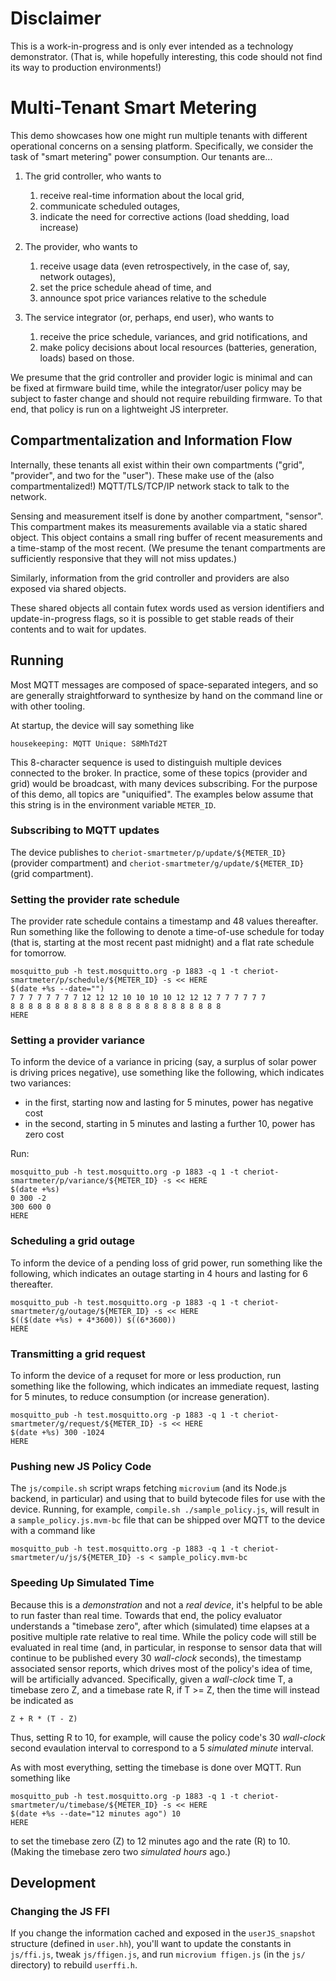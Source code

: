 # Disclaimer

This is a work-in-progress and is only ever intended as a technology demonstrator.
(That is, while hopefully interesting, this code should not find its way to production environments!)

# Multi-Tenant Smart Metering

This demo showcases how one might run multiple tenants with different operational concerns on a sensing platform.
Specifically, we consider the task of "smart metering" power consumption.
Our tenants are...

1. The grid controller, who wants to

   1. receive real-time information about the local grid,
   2. communicate scheduled outages,
   3. indicate the need for corrective actions (load shedding, load increase)

2. The provider, who wants to

   1. receive usage data (even retrospectively, in the case of, say, network outages),
   2. set the price schedule ahead of time, and
   3. announce spot price variances relative to the schedule

3. The service integrator (or, perhaps, end user), who wants to

   1. receive the price schedule, variances, and grid notifications, and
   2. make policy decisions about local resources (batteries, generation, loads) based on those.

We presume that the grid controller and provider logic is minimal and can be fixed at firmware build time,
while the integrator/user policy may be subject to faster change and should not require rebuilding firmware.
To that end, that policy is run on a lightweight JS interpreter.

## Compartmentalization and Information Flow

Internally, these tenants all exist within their own compartments ("grid", "provider", and two for the "user").
These make use of the (also compartmentalized!) MQTT/TLS/TCP/IP network stack to talk to the network.

Sensing and measurement itself is done by another compartment, "sensor".
This compartment makes its measurements available via a static shared object.
This object contains a small ring buffer of recent measurements and a time-stamp of the most recent.
(We presume the tenant compartments are sufficiently responsive that they will not miss updates.)

Similarly, information from the grid controller and providers are also exposed via shared objects.

These shared objects all contain futex words used as version identifiers and update-in-progress flags,
so it is possible to get stable reads of their contents and to wait for updates.

## Running

Most MQTT messages are composed of space-separated integers,
and so are generally straightforward to synthesize by hand on the command line or with other tooling.

At startup, the device will say something like

    housekeeping: MQTT Unique: S8MhTd2T

This 8-character sequence is used to distinguish multiple devices connected to the broker.
In practice, some of these topics (provider and grid) would be broadcast, with many devices subscribing.
For the purpose of this demo, all topics are "uniquified".
The examples below assume that this string is in the environment variable `METER_ID`.

### Subscribing to MQTT updates

The device publishes to `cheriot-smartmeter/p/update/${METER_ID}` (provider compartment)
and `cheriot-smartmeter/g/update/${METER_ID}` (grid compartment).

### Setting the provider rate schedule

The provider rate schedule contains a timestamp and 48 values thereafter.
Run something like the following to denote a time-of-use schedule for today
(that is, starting at the most recent past midnight)
and a flat rate schedule for tomorrow.

    mosquitto_pub -h test.mosquitto.org -p 1883 -q 1 -t cheriot-smartmeter/p/schedule/${METER_ID} -s << HERE
    $(date +%s --date="")
    7 7 7 7 7 7 7 7 12 12 12 10 10 10 10 12 12 12 7 7 7 7 7 7
    8 8 8 8 8 8 8 8 8 8 8 8 8 8 8 8 8 8 8 8 8 8 8 8
    HERE

### Setting a provider variance

To inform the device of a variance in pricing (say, a surplus of solar power is driving prices negative),
use something like the following, which indicates two variances:
- in the first, starting now and lasting for 5 minutes, power has negative cost
- in the second, starting in 5 minutes and lasting a further 10, power has zero cost

Run:

    mosquitto_pub -h test.mosquitto.org -p 1883 -q 1 -t cheriot-smartmeter/p/variance/${METER_ID} -s << HERE
    $(date +%s)
    0 300 -2
    300 600 0
    HERE

### Scheduling a grid outage

To inform the device of a pending loss of grid power, run something like the following,
which indicates an outage starting in 4 hours and lasting for 6 thereafter.

    mosquitto_pub -h test.mosquitto.org -p 1883 -q 1 -t cheriot-smartmeter/g/outage/${METER_ID} -s << HERE
    $(($(date +%s) + 4*3600)) $((6*3600))
    HERE

### Transmitting a grid request

To inform the device of a requset for more or less production, run something like the following,
which indicates an immediate request, lasting for 5 minutes, to reduce consumption (or increase generation).

    mosquitto_pub -h test.mosquitto.org -p 1883 -q 1 -t cheriot-smartmeter/g/request/${METER_ID} -s << HERE
    $(date +%s) 300 -1024
    HERE

### Pushing new JS Policy Code

The `js/compile.sh` script wraps fetching `microvium` (and its Node.js backend, in particular)
and using that to build bytecode files for use with the device.
Running, for example, `compile.sh ./sample_policy.js`, will result in a `sample_policy.js.mvm-bc` file that can be shipped over MQTT to the device with a command like

    mosquitto_pub -h test.mosquitto.org -p 1883 -q 1 -t cheriot-smartmeter/u/js/${METER_ID} -s < sample_policy.mvm-bc

### Speeding Up Simulated Time

Because this is a _demonstration_ and not a _real device_, it's helpful to be able to run faster than real time.
Towards that end, the policy evaluator understands a "timebase zero",
after which (simulated) time elapses at a positive multiple rate relative to real time.
While the policy code will still be evaluated in real time
(and, in particular, in response to sensor data that will continue to be published every 30 _wall-clock_ seconds),
the timestamp associated sensor reports, which drives most of the policy's idea of time,
will be artificially advanced.
Specifically, given a _wall-clock_ time T, a timebase zero Z, and a timebase rate R,
if T >= Z, then the time will instead be indicated as

    Z + R * (T - Z)

Thus, setting R to 10, for example, will cause the policy code's 30 _wall-clock_ second evaulation interval to
correspond to a 5 _simulated minute_ interval.

As with most everything, setting the timebase is done over MQTT.  Run something like

    mosquitto_pub -h test.mosquitto.org -p 1883 -q 1 -t cheriot-smartmeter/u/timebase/${METER_ID} -s << HERE
    $(date +%s --date="12 minutes ago") 10
    HERE

to set the timebase zero (Z) to 12 minutes ago and the rate (R) to 10.
(Making the timebase zero two _simulated hours_ ago.)

## Development

### Changing the JS FFI

If you change the information cached and exposed in the `userJS_snapshot` structure (defined in `user.hh`),
you'll want to update the constants in `js/ffi.js`, tweak `js/ffigen.js`, and run `microvium ffigen.js` (in the `js/` directory) to rebuild `userffi.h`.
